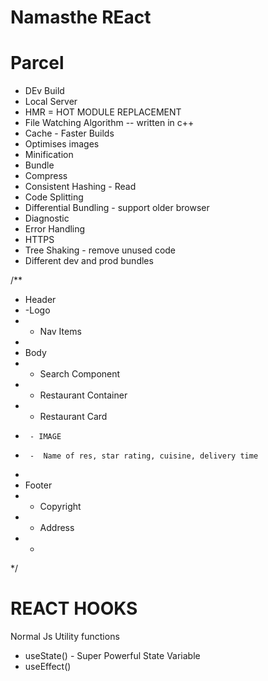 # Namasthe REact


# Parcel

- DEv Build
- Local Server
- HMR = HOT MODULE REPLACEMENT
- File Watching Algorithm -- written in c++ 
- Cache - Faster Builds
- Optimises images
- Minification
- Bundle
- Compress
- Consistent Hashing - Read 
- Code Splitting 
- Differential Bundling - support older browser
- Diagnostic 
- Error Handling
- HTTPS
- Tree Shaking - remove unused code
- Different dev and prod bundles
 

 /**
 * Header
 *  -Logo
 *  - Nav Items
 * 
 * Body
 *  - Search Component
 *  - Restaurant Container
 *  - Restaurant Card
 *      - IMAGE
 *      -  Name of res, star rating, cuisine, delivery time
 * 
 * Footer
 *  - Copyright
 *  - Address 
 *  - 
 */



# REACT HOOKS
Normal Js Utility functions 

- useState() - Super Powerful State Variable
- useEffect()
